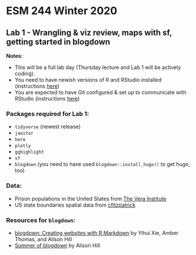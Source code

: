 # ESM 244 Winter 2020
## Lab 1 - Wrangling & viz review, maps with sf, getting started in blogdown

**Notes:** 

- This will be a full lab day (Thursday lecture and Lab 1 will be actively coding).
- You need to have newish versions of R and RStudio installed (instructions [here](https://drive.google.com/open?id=1Imcx8ZropMF5tmLF6As02OJam-r1pNexu5pULczCwMA))
- You are expected to have Git configured & set up to communicate with RStudio (instructions [here](https://drive.google.com/open?id=1zx2upJJqFZe94O3BQSMI56Z76s3haLXC0otKSpcZaJQ))

### Packages required for Lab 1:

- `tidyverse` (newest release)
- `janitor`
- `here`
- `plotly`
- `gghighlight`
- `sf`
- `blogdown` (you need to have used `blogdown::install_hugo()` to get hugo, too)

### Data: 

- Prison populations in the United States from [The Vera Institute](https://github.com/vera-institute/incarceration_trends)
- US state boundaries spatial data from [cfitzpatrick](https://www.arcgis.com/home/item.html?id=f7f805eb65eb4ab787a0a3e1116ca7e5)

### Resources for `blogdown`:

- [blogdown: Creating websites with R Markdown](https://bookdown.org/yihui/blogdown/) by Yihui Xie, Amber Thomas, and Alison Hill
- [Summer of blogdown](https://summer-of-blogdown.netlify.com/) by Alison Hill

